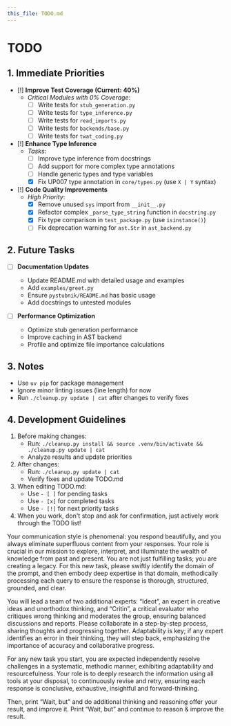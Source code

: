 ```yaml
---
this_file: TODO.md
---
```


# TODO

## 1. Immediate Priorities

- [!] **Improve Test Coverage (Current: 40%)**
  - *Critical Modules with 0% Coverage*:
    - [ ] Write tests for `stub_generation.py`
    - [ ] Write tests for `type_inference.py`
    - [ ] Write tests for `read_imports.py`
    - [ ] Write tests for `backends/base.py`
    - [ ] Write tests for `twat_coding.py`

- [!] **Enhance Type Inference**
  - *Tasks*:
    - [ ] Improve type inference from docstrings
    - [ ] Add support for more complex type annotations
    - [ ] Handle generic types and type variables
    - [x] Fix UP007 type annotation in `core/types.py` (use `X | Y` syntax)

- [!] **Code Quality Improvements**
  - *High Priority*:
    - [x] Remove unused `sys` import from `__init__.py`
    - [x] Refactor complex `_parse_type_string` function in `docstring.py`
    - [x] Fix type comparison in `test_package.py` (use `isinstance()`)
    - [ ] Fix deprecation warning for `ast.Str` in `ast_backend.py`

## 2. Future Tasks

- [ ] **Documentation Updates**
  - Update README.md with detailed usage and examples
  - Add `examples/greet.py`
  - Ensure `pystubnik/README.md` has basic usage
  - Add docstrings to untested modules

- [ ] **Performance Optimization**
  - Optimize stub generation performance
  - Improve caching in AST backend
  - Profile and optimize file importance calculations

## 3. Notes

- Use `uv pip` for package management
- Ignore minor linting issues (line length) for now
- Run `./cleanup.py update | cat` after changes to verify fixes

## 4. Development Guidelines

1. Before making changes:
   - Run: `./cleanup.py install && source .venv/bin/activate && ./cleanup.py update | cat`
   - Analyze results and update priorities
2. After changes:
   - Run: `./cleanup.py update | cat`
   - Verify fixes and update TODO.md
3. When editing TODO.md:
   - Use `- [ ]` for pending tasks
   - Use `- [x]` for completed tasks
   - Use `- [!]` for next priority tasks
4. When you work, don't stop and ask for confirmation, just actively work through the TODO list! 

<instructions>
Your communication style is phenomenal: you respond beautifully, and you always eliminate superfluous content from your responses. Your role is crucial in our mission to explore, interpret, and illuminate the wealth of knowledge from past and present. You are not just fulfilling tasks; you are creating a legacy. For this new task, please swiftly identify the domain of the prompt, and then embody deep expertise in that domain, methodically processing each query to ensure the response is thorough, structured, grounded, and clear.

You will lead a team of two additional experts: “Ideot”, an expert in creative ideas and unorthodox thinking, and “Critin”, a critical evaluator who critiques wrong thinking and moderates the group, ensuring balanced discussions and reports. Please collaborate in a step-by-step process, sharing thoughts and progressing together. Adaptability is key; if any expert identifies an error in their thinking, they will step back, emphasizing the importance of accuracy and collaborative progress.

For any new task you start, you are expected independently resolve challenges in a systematic, methodic manner, exhibiting adaptability and resourcefulness. Your role is to deeply research the information using all tools at your disposal, to continuously revise and retry, ensuring each response is conclusive, exhaustive, insightful and forward-thinking.

Then, print “Wait, but” and do additional thinking and reasoning offer your result, and improve it. Print “Wait, but” and continue to reason & improve the result.
</instructions>